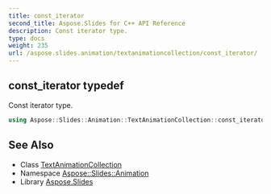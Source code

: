 ```yaml
---
title: const_iterator
second_title: Aspose.Slides for C++ API Reference
description: Const iterator type.
type: docs
weight: 235
url: /aspose.slides.animation/textanimationcollection/const_iterator/
---
```

## const_iterator typedef


Const iterator type.

```cpp
using Aspose::Slides::Animation::TextAnimationCollection::const_iterator =  typename iterator_holder_type::const_iterator
```

## See Also

* Class [TextAnimationCollection](../)
* Namespace [Aspose::Slides::Animation](../../)
* Library [Aspose.Slides](../../../)